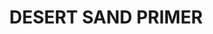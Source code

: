 ---
title: "DESERT SAND PRIMER"
price: "TBA"
desc: "Opis nije dostupan"
img_path: "/assets/img/A.MIG-2008.jpg"
brand: AMMO
available: true
cat: "acrylics"
subcat: "PRIMERS (60 mL)"
subsubcat: "SS"
---